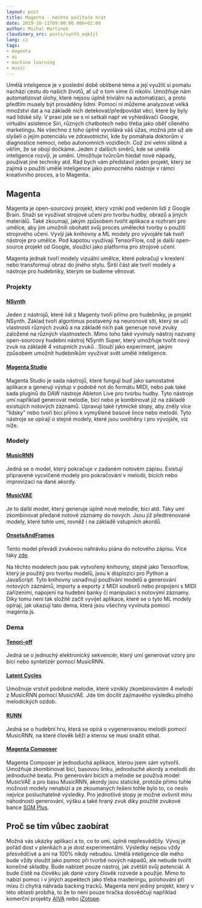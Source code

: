 ```yaml
---
layout: post
title: Magenta - nechte počítače hrát
date: 2019-10-11T09:00:00.000+02:00
author: Michal Martinek
cloudinary_src: posts/synth_eqk1jl
lang: cz
tags:
- magenta
- ai
- machine learning
- music
---
```


Umělá inteligence je v poslední době oblíbené téma a její využití si pomalu nachází cestu do našich životů, ať už o tom víme či nikoliv. Umožňuje nám automatizovat úlohy, které nejsou úplně triviální na automatizaci, a proto předtím musely být prováděny lidmi. Pomocí ní můžeme analyzovat velká množství dat a na základě nich detekovat/předpovídat věci, které by byly nad lidské síly. V praxi jste se s ní setkali např ve vyhledávači Google, virtuální asistence Siri, různých chatbotech nebo třeba jako oběť cíleného marketingu. Ne všechno z toho úplně vyvolává váš úžas, možná jste už ale slyšeli o jejím potenciálu ve zdravotnictví, kde by pomáhala doktorům v diagnostice nemocí, nebo autonomních vozidlech. Což zní velmi slibně a věřím, že se obojí dočkáme. Jeden z dalších směrů, kde se umělá inteligence rozvíjí, je umění. Umožňuje tvůrcům hledat nové nápady, používat jiné techniky atd.  Rád bych vám představil jeden projekt, který se zajímá o použití umělé inteligence jako pomocného nástroje v rámci kreativního proces, a to Magenta.

## Magenta
Magenta je open-sourcový projekt, který vznikl pod vedením lidí z Google Brain. Snaží se využívat strojové učení pro tvorbu hudby, obrazů a jiných materiálů. Také zkoumají, jakým způsobem tvořit aplikace a rozhraní pro umělce, aby jim umožnili obohatit svůj proces umělecké tvorby o použití strojového učení. Vyvíjí jak knihovny a ML modely pro vývojáře tak tvoří nástroje pro umělce. Pod kapotou využívají TensorFlow, což je další open-source projekt od Google, sloužící jako platforma pro strojové učení. 

Magenta jednak tvoří modely vizuální umělce, které pokračují v kreslení nebo transformují obraz do jiného stylu. Širší část ale tvoří modely a nástroje pro hudebníky, kterým se budeme věnovat.

### Projekty

#### [NSynth](https://nsynthsuper.withgoogle.com/)
Jeden z nástrojů, které lidi z Magenty tvoří přímo pro hudebníky, je projekt NSynth. Základ tvoří algortimus postavený na neuronové síti, který se učí vlastnosti různých zvuků a na základě nich pak generuje nové zvuky založené na různých vlastnostech. Mimo toho také vyvinuly nástroj nazvaný open-sourcový hudební nástroj NSynth Super, který umožňuje tvořit nový zvuk na základě 4 vstupních zvuků . Slouží jako experiment, jakým způsobem umožnit hudebníkům využívat svět umělé inteligence.

#### [Magenta Studio](https://magenta.tensorflow.org/studio)
Magenta Studio je sada nástrojů, které fungují buď jako samostatné aplikace a generují výstup v podobě not do formátu MIDI, nebo pak také sada pluginů do DAW nástroje Ableton Live pro tvorbu hudby. Tyto nástroje umí například generovat melodie, bicí nebo je kombinovat již na základě existujích notových záznamů. Upravují také rytmické stopy, aby zněly více “lidsky” nebo tvoří bicí přímo k vymyšlené basové lince nebo melodii. Tyto nástroje se opírají o stejné modely, které jsou uvolněny i pro vývojáře, viz níže.

### Modely

#### [MusicRNN](https://tensorflow.github.io/magenta-js/music/classes/_music_rnn_model_.musicrnn.html)
Jedná se o model, který pokračuje v zadaném notovém zápisu. Existují připravené vycvičené modely pro pokračování v melodii, bících nebo improvizaci na dané akordy.


#### [MusicVAE](https://tensorflow.github.io/magenta-js/music/classes/_music_vae_model_.musicvae.html)
Je to další model, který generuje úplně nové melodie, bicí atd. Taky umí zkombinovat předané notové záznamy do nových. Jsou již předtrénované modely, které tohle umí, rovněž i na základě vstupních akordů.

#### [OnsetsAndFrames](https://tensorflow.github.io/magenta-js/music/classes/_transcription_model_.onsetsandframes.html)
Tento model převádí zvukovou nahrávku piána do notového zápisu. Více taky [zde](https://magenta.tensorflow.org/onsets-frames).


Na těchto modelech jsou pak vytvořený knihovny, stejně jako Tensorflow, který je použitý pro tvorbu modelů, jsou k displozici pro Python a JavaScript. Tyto knihovny usnaďnují používání modelů a generování notových záznámů, importy a exporty z MIDI souborů nebo propojení s MIDI zařízeními, napojení na hudební banky či manipulaci s notovými záznamy. Díky tomu není tak složité začít vyvíjet aplikace, které se o tyto ML modely opírají, jak ukazují tato dema, která jsou všechny vyvinuta pomocí magenta.js.

### Dema

#### [Tenori-off](https://tenori-off.glitch.me/)
Jedná se o jednuchý elektronický sekvencér, který umí generovat vzory pro bicí nebo syntetizér pomocí MusicRNN.

#### [Latent Cycles](https://codepen.io/teropa/full/rdoPbG/)
Umožnuje vrstvit podobné melodie, které vznikly zkombinováním 4 melodií z MusicRNN  pomocí MusicVAE. Jde tím docílit zajímavého výsledku plného melodických ozdob.

#### [RUNN](http://vibertthio.com/runn/)  
Jedná se o hudební hru, která se opírá o vygenerovanou melodii pomocí MusicRNN, na které člověk běží a kterou se musí snažit stíhat.

#### [Magenta Composer](https://magenta-composer.mmlab.cz/)
Magenta Composer je jednoduchá aplikace, kterou jsem sám vytvořil. Umožňuje zkombinovat bicí, basovou linku, jednoduché akordy a melodii do jednoduché beatu. Pro generování bicích a melodie se používá model MusicVAE a pro basu MusicRNN, akordy jsou statické, protože přímo tuhle možnost modely nenabízí a ze zkoumaných řešení tohle bylo to, co neslo nejvíce posluchatelné výsledky. Pro jednotlivé stopy je možné ovlivnit míru náhodnosti generování, výšku a také hraný zvuk díky použíté zvukové bance [SGM Plus](https://storage.googleapis.com/magentadata/js/soundfonts/sgm_plus).


## Proč se tím vůbec zaobírat
Možná vás ukázky aplikací a to, co to umí, úplně nepřesvědčily. Vývoj je pořád dost v plenkách a je dost experimentální. Výsledky nejsou vždy přesvědčivé a ani na 100% nikdy nebudou. Umělá inteligence dle mého bude vždy sloužit jako pomoc při tvorbě nových nápadů, ale nebude tvořit konečné skladby. Bude nabízet pouze nástroj, jak zvětšit svůj potenciál. A bude čistě na člověku jak dané vzory člověk rozvede a použije. Mimo to nabízí pomoc i v jiných aspektech jako třeba masteringu, polohování při mixu či chytrá náhrada backing tracků. Magenta není jediný projekt, který v této oblasti probíhá, to že to není pouze hračka dosvědčují například komerční projekty [AIVA](https://www.aiva.ai/) nebo [iZotope](https://www.izotope.com/). 





